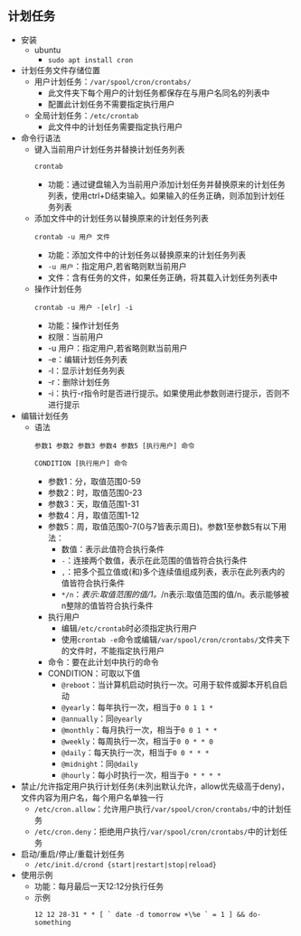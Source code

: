 ## 计划任务 
* 安装
    * ubuntu
        * `sudo apt install cron`
* 计划任务文件存储位置
    * 用户计划任务：`/var/spool/cron/crontabs/`
        * 此文件夹下每个用户的计划任务都保存在与用户名同名的列表中 
        * 配置此计划任务不需要指定执行用户
    * 全局计划任务：`/etc/crontab` 
        * 此文件中的计划任务需要指定执行用户
* 命令行语法
    * 键入当前用户计划任务并替换计划任务列表
        ```
        crontab  
        ```         
        * 功能：通过键盘输入为当前用户添加计划任务并替换原来的计划任务列表，使用ctrl+D结束输入。如果输入的任务正确，则添加到计划任务列表
    * 添加文件中的计划任务以替换原来的计划任务列表
        ```
        crontab -u 用户 文件
        ```
        * 功能：添加文件中的计划任务以替换原来的计划任务列表
        * `-u 用户`：指定用户,若省略则默当前用户 
        * 文件：含有任务的文件，如果任务正确，将其载入计划任务列表中 
    * 操作计划任务
        ```
        crontab -u 用户 -[elr] -i  
        ```
        * 功能：操作计划任务
        * 权限：当前用户
        * -u 用户：指定用户,若省略则默当前用户 
        * -e：编辑计划任务列表
        * -l：显示计划任务列表
        * -r：删除计划任务 
        * -i：执行-r指令时是否进行提示。如果使用此参数则进行提示，否则不进行提示 
* 编辑计划任务
    * 语法
        ```
        参数1 参数2 参数3 参数4 参数5 [执行用户] 命令
        ```
        ```
        CONDITION [执行用户] 命令
        ```
        * 参数1：分，取值范围0-59
        * 参数2：时，取值范围0-23
        * 参数3：天，取值范围1-31
        * 参数4：月，取值范围1-12
        * 参数5：周，取值范围0-7(0与7皆表示周日)。参数1至参数5有以下用法：
            * 数值：表示此值符合执行条件
            * `-`：连接两个数值，表示在此范围的值皆符合执行条件
            * `,`：把多个孤立值或(和)多个连续值组成列表，表示在此列表内的值皆符合执行条件
            * `*/n`：*表示:取值范围的值/1。*/n表示:取值范围的值/n。表示能够被n整除的值皆符合执行条件 
        * 执行用户
            * 编辑`/etc/crontab`时必须指定执行用户
            * 使用`crontab -e`命令或编辑`/var/spool/cron/crontabs/`文件夹下的文件时，不能指定执行用户
        * 命令：要在此计划中执行的命令
        * CONDITION：可取以下值
            * `@reboot`：当计算机启动时执行一次。可用于软件或脚本开机自启动
            * `@yearly`：每年执行一次，相当于`0 0 1 1 *` 
            * `@annually`：同`@yearly`
            * `@monthly`：每月执行一次，相当于`0 0 1 * *`
            * `@weekly`：每周执行一次，相当于`0 0 * * 0` 
            * `@daily`：每天执行一次，相当于`0 0 * * *` 
            * `@midnight`：同`@daily`
            * `@hourly`：每小时执行一次，相当于`0 * * * *`
* 禁止/允许指定用户执行计划任务(未列出默认允许，allow优先级高于deny)，文件内容为用户名，每个用户名单独一行
    * `/etc/cron.allow`：允许用户执行`/var/spool/cron/crontabs/`中的计划任务
    * `/etc/cron.deny`：拒绝用户执行`/var/spool/cron/crontabs/`中的计划任务
* 启动/重启/停止/重载计划任务
    * `/etc/init.d/crond {start|restart|stop|reload}`
* 使用示例
    * 功能：每月最后一天12:12分执行任务
    * 示例
        ```
        12 12 28-31 * * [ ` date -d tomorrow +\%e ` = 1 ] && do-something
        ```
